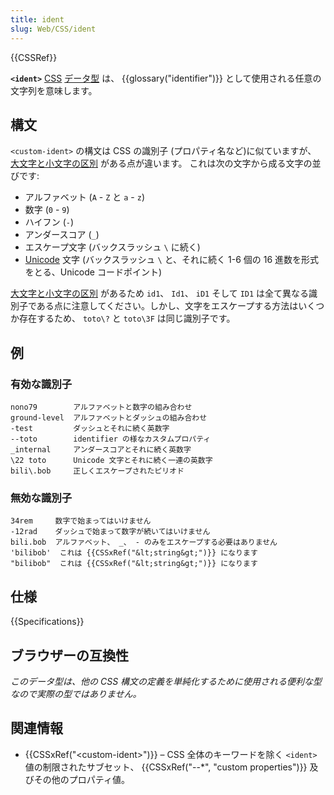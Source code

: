 ```yaml
---
title: ident
slug: Web/CSS/ident
---
```


{{CSSRef}}

**`<ident>`** [CSS](/ja/docs/Web/CSS) [データ型](/ja/docs/Web/CSS/CSS_Types) は、 {{glossary("identifier")}} として使用される任意の文字列を意味します。

## 構文

`<custom-ident>` の構文は CSS の識別子 (プロパティ名など)に似ていますが、 [大文字と小文字の区別](http://en.wikipedia.org/wiki/Case_sensitivity) がある点が違います。 これは次の文字から成る文字の並びです:

- アルファベット (`A` - `Z` と `a` - `z`)
- 数字 (`0` - `9`)
- ハイフン (`-`)
- アンダースコア (`_`)
- エスケープ文字 (バックスラッシュ `\` に続く)
- [Unicode](http://en.wikipedia.org/wiki/Unicode) 文字 (バックスラッシュ `\` と、それに続く 1-6 個の 16 進数を形式をとる、Unicode コードポイント)

[大文字と小文字の区別](http://en.wikipedia.org/wiki/Case_sensitivity) があるため `id1`、 `Id1`、 `iD1` そして `ID1` は全て異なる識別子である点に注意してください。しかし、文字をエスケープする方法はいくつか存在するため、 `toto\?` と `toto\3F` は同じ識別子です。

## 例

### 有効な識別子

```plain example-good
nono79        アルファベットと数字の組み合わせ
ground-level  アルファベットとダッシュの組み合わせ
-test         ダッシュとそれに続く英数字
--toto        identifier の様なカスタムプロパティ
_internal     アンダースコアとそれに続く英数字
\22 toto      Unicode 文字とそれに続く一連の英数字
bili\.bob     正しくエスケープされたピリオド
```

### 無効な識別子

```plain example-bad
34rem     数字で始まってはいけません
-12rad    ダッシュで始まって数字が続いてはいけません
bili.bob  アルファベット、 _、 - のみをエスケープする必要はありません
'bilibob'  これは {{CSSxRef("&lt;string&gt;")}} になります
"bilibob"  これは {{CSSxRef("&lt;string&gt;")}} になります
```

## 仕様

{{Specifications}}

## ブラウザーの互換性

_このデータ型は、他の CSS 構文の定義を単純化するために使用される便利な型なので実際の型ではありません。_

## 関連情報

- {{CSSxRef("&lt;custom-ident&gt;")}} – CSS 全体のキーワードを除く `<ident>` 値の制限されたサブセット、 {{CSSxRef("--*", "custom properties")}} 及びその他のプロパティ値。
